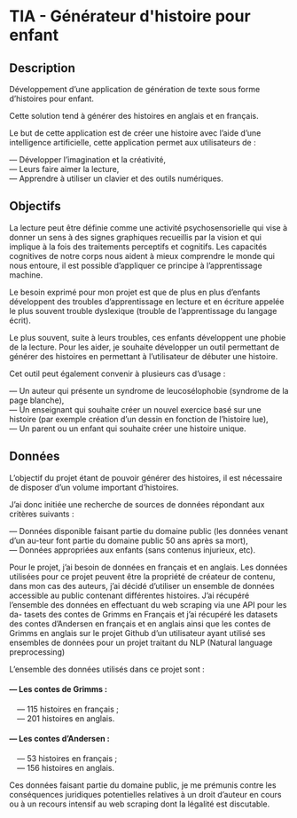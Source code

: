 # TIA - Générateur d'histoire pour enfant 

## Description

Développement d’une application de génération de texte sous forme d’histoires pour enfant.

Cette solution tend à générer des histoires en anglais et en français.

Le but de cette application est de créer une histoire avec l’aide d’une intelligence artificielle, cette application permet aux utilisateurs de :

— Développer l’imagination et la créativité,  
— Leurs faire aimer la lecture,  
— Apprendre à utiliser un clavier et des outils numériques.  

## Objectifs
La lecture peut être définie comme une activité psychosensorielle qui vise à donner un sens à des signes graphiques recueillis par la vision et qui implique à la fois des traitements perceptifs et cognitifs. Les capacités cognitives de notre corps nous aident à mieux comprendre le monde qui nous entoure, il est possible d’appliquer ce principe à l’apprentissage machine.

Le besoin exprimé pour mon projet est que de plus en plus d’enfants développent des troubles d’apprentissage en lecture et en écriture appelée le plus souvent trouble dyslexique (trouble de l’apprentissage du langage écrit).

Le plus souvent, suite à leurs troubles, ces enfants développent une phobie de la lecture. Pour les aider, je souhaite développer un outil permettant de générer des histoires en permettant à l’utilisateur de débuter une histoire.

Cet outil peut également convenir à plusieurs cas d’usage :  

— Un auteur qui présente un syndrome de leucosélophobie (syndrome de la page blanche),  
— Un enseignant qui souhaite créer un nouvel exercice basé sur une histoire (par exemple création d’un dessin en fonction de l’histoire lue),  
— Un parent ou un enfant qui souhaite créer une histoire unique.  

 ## Données

L’objectif du projet étant de pouvoir générer des histoires, il est nécessaire de disposer d’un volume important d’histoires.

J’ai donc initiée une recherche de sources de données répondant aux critères suivants :    

— Données disponible faisant partie du domaine public (les données venant d’un au-teur font partie du domaine public 50 ans après sa mort),  
— Données appropriées aux enfants (sans contenus injurieux, etc).   

Pour le projet, j’ai besoin de données en français et en anglais. Les données utilisées pour ce projet peuvent être la propriété de créateur de contenu, dans mon cas des auteurs, j’ai décidé d’utiliser un ensemble de données accessible au public contenant différentes histoires. J’ai récupéré l’ensemble des données en effectuant du web scraping via une API pour les da- tasets des contes de Grimms en Français et j’ai récupéré les datasets des contes d’Andersen en français et en anglais ainsi que les contes de Grimms en anglais sur le projet Github d’un utilisateur ayant utilisé ses ensembles de données pour un projet traitant du NLP (Natural language preprocessing)

L’ensemble des données utilisés dans ce projet sont :  

#### — Les contes de Grimms :  
   &emsp;— 115 histoires en français ;   
   &emsp;— 201 histoires en anglais.  
   
#### — Les contes d’Andersen :   
   &emsp;— 53 histoires en français ;  
   &emsp;— 156 histoires en anglais.  

Ces données faisant partie du domaine public, je me prémunis contre les conséquences juridiques potentielles relatives à un droit d’auteur en cours ou à un recours intensif au web scraping dont la légalité est discutable.
